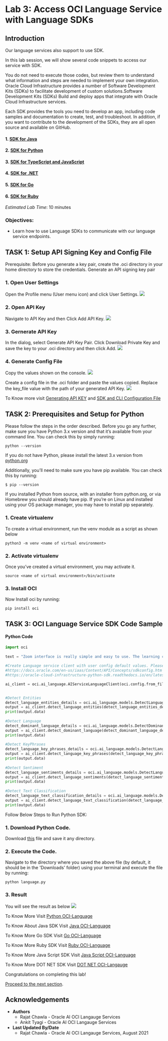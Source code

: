 # Lab 3: Access OCI Language Service with Language SDKs

## Introduction

Our language services also support to use SDK.

In this lab session, we will show several code snippets to access our service with SDK.

You do not need to execute those codes, but review them to understand what information and steps are needed to implement your own integration.
Oracle Cloud Infrastructure provides a number of Software Development Kits (SDKs) to facilitate development of custom solutions.Software Development Kits (SDKs) Build and deploy apps that integrate with Oracle Cloud Infrastructure services.

Each SDK provides the tools you need to develop an app, including code samples and documentation to create, test, and troubleshoot. In addition, if you want to contribute to the development of the SDKs, they are all open source and available on GitHub.

#### 1. [SDK for Java](https://docs.oracle.com/en-us/iaas/Content/API/SDKDocs/javasdk.htm#SDK_for_Java)
#### 2. [SDK for Python](https://docs.oracle.com/en-us/iaas/Content/API/SDKDocs/pythonsdk.htm#SDK_for_Python)
#### 3. [SDK for TypeScript and JavaScript](https://docs.oracle.com/en-us/iaas/Content/API/SDKDocs/typescriptsdk.htm#SDK_for_TypeScript_and_JavaScript)
#### 4. [SDK for .NET](https://docs.oracle.com/en-us/iaas/Content/API/SDKDocs/dotnetsdk.htm#SDK_for_NET)
#### 5. [SDK for Go](https://docs.oracle.com/en-us/iaas/Content/API/SDKDocs/gosdk.htm#SDK_for_Go)
#### 6. [SDK for Ruby](https://docs.oracle.com/en-us/iaas/Content/API/SDKDocs/rubysdk.htm#SDK_for_Ruby)

*Estimated Lab Time*: 10 minutes

### Objectives:

* Learn how to use Language SDKs to communicate with our language service endpoints.

<!-- ### Prerequisites:
* Familiar with Python programming is required
* Have a Python environment ready in local
* Familiar with local editing tools, vi and nano
* Installed with Python libraries: `oci` and `requests` -->


## **TASK 1:** Setup API Signing Key and Config File
Prerequisite: Before you generate a key pair, create the .oci directory in your home directory to store the credentials. 
Generate an API signing key pair
### 1. Open User Settings
Open the Profile menu (User menu icon) and click User Settings.
![](./images/userProfileIcon.png " ")

### 2. Open API Key
Navigate to API Key and then Click Add API Key.
![](./images/addAPIButton.png " ")

### 3. Gernerate API Key
In the dialog, select Generate API Key Pair. Click Download Private Key and save the key to your .oci directory and then click Add.
![](./images/genAPI.png " ")



### 4. Generate Config File
Copy the values shown on the console.
![](./images/conf.png " ")

Create a config file in the .oci folder and paste the values copied.
Replace the key_file value with the path of your generated API Key.
![](./images/config2.png " ")



To Know more visit [Generating API KEY](https://docs.oracle.com/en-us/iaas/Content/API/Concepts/apisigningkey.htm) and [SDK and CLI Configuration File](https://docs.oracle.com/en-us/iaas/Content/API/Concepts/sdkconfig.htm#SDK_and_CLI_Configuration_File)

## **TASK 2:** Prerequisites and Setup for Python

Please follow the steps in the order described.
Before you go any further, make sure you have Python 3.x version and that it’s available from your command line. You can check this by simply running:
```
python --version
```
If you do not have Python, please install the latest 3.x version from [python.org ](python.org )

Additionally, you’ll need to make sure you have pip available. You can check this by running:
```
$ pip --version
```
If you installed Python from source, with an installer from python.org, or via Homebrew you should already have pip. If you’re on Linux and installed using your OS package manager, you may have to install pip separately.


### 1. Create virtualenv
To create a virtual environment, run the venv module as a script as shown below
```
python3 -m venv <name of virtual environment>
```
### 2. Activate virtualenv
Once you’ve created a virtual environment, you may activate it.
```
source <name of virtual environment>/bin/activate
```
### 3. Install OCI
Now Install oci by running:
```
pip install oci
```




## **TASK 3:** OCI Language Service SDK Code Sample

#### Python Code
```Python
import oci
 
text = "Zoom interface is really simple and easy to use. The learning curve is very short thanks to the interface. It is very easy to share the Zoom link to join the video conference. Screen sharing quality is just ok. Zoom now claims to have 300 million meeting participants per day. It chose Oracle Corporation co-founded by Larry Ellison and headquartered in Redwood Shores , for its cloud infrastructure deployments over the likes of Amazon, Microsoft, Google, and even IBM to build an enterprise grade experience for its product. The security feature is significantly lacking as it allows people to zoom bomb"
 
#Create Language service client with user config default values. Please follow below link to setup ~/.oci directory and user config
#https://docs.oracle.com/en-us/iaas/Content/API/Concepts/sdkconfig.htm
#https://oracle-cloud-infrastructure-python-sdk.readthedocs.io/en/latest/configuration.html

ai_client = oci.ai_language.AIServiceLanguageClient(oci.config.from_file())

 
#Detect Entities
detect_language_entities_details = oci.ai_language.models.DetectLanguageEntitiesDetails(text=text)
output = ai_client.detect_language_entities(detect_language_entities_details)
print(output.data)
 
#Detect Language
detect_dominant_language_details = oci.ai_language.models.DetectDominantLanguageDetails(text=text)
output = ai_client.detect_dominant_language(detect_dominant_language_details)
print(output.data)
 
#Detect KeyPhrases
detect_language_key_phrases_details = oci.ai_language.models.DetectLanguageKeyPhrasesDetails(text=text)
output = ai_client.detect_language_key_phrases(detect_language_key_phrases_details)
print(output.data)
 
#Detect Sentiment
detect_language_sentiments_details = oci.ai_language.models.DetectLanguageSentimentsDetails(text=text)
output = ai_client.detect_language_sentiments(detect_language_sentiments_details)
print(output.data)
 
#Detect Text Classification
detect_language_text_classification_details = oci.ai_language.models.DetectLanguageTextClassificationDetails(text=text)
output = ai_client.detect_language_text_classification(detect_language_text_classification_details)
print(output.data)

```
Follow Below Steps to Run Python SDK:

### 1. Download Python Code.

Download [this](./files/language.py) file and save it any directory.

### 2. Execute the Code.
Navigate to the directory where you saved the above file (by default, it should be in the 'Downloads' folder) using your terminal and execute the file by running:
```
python language.py
```
### 3. Result
You will see the result as below
![](./images/result.png " ")



To Know More Visit [Python OCI-Language](https://docs.oracle.com/en-us/iaas/tools/python/2.43.1/api/ai_language/client/oci.ai_language.AIServiceLanguageClient.html)


To Know About Java SDK Visit [Java OCI-Language](https://docs.oracle.com/en-us/iaas/tools/java/2.3.1/)

To Know More Go SDK Visit [Go OCI-Language](https://docs.oracle.com/en-us/iaas/tools/go/45.1.0/ailanguage/index.html)

To Know More Ruby SDK Visit [Ruby OCI-Language](https://docs.oracle.com/en-us/iaas/tools/ruby/2.14.0/OCI/AiLanguage.html)

To Know More Java Script SDK Visit [Java Script OCI-Language](https://docs.oracle.com/en-us/iaas/tools/typescript/2.0.1/modules/_ailanguage_index_.html)


To Know More DOT NET SDK Visit [DOT NET OCI-Langauge](https://docs.oracle.com/en-us/iaas/tools/dotnet/23.1.0/api/Oci.AilanguageService.html)

Congratulations on completing this lab!

[Proceed to the next section](#next).

## Acknowledgements
* **Authors**
    * Rajat Chawla  - Oracle AI OCI Langauge Services
    * Ankit Tyagi -  Oracle AI OCI Langauge Services
* **Last Updated By/Date**
    * Rajat Chawla  - Oracle AI OCI Langauge Services, August 2021
